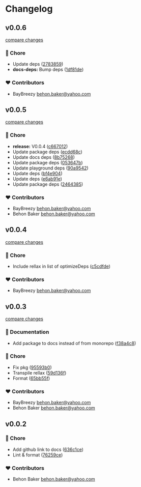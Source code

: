 # Changelog

## v0.0.6

[compare changes](https://github.com/BayBreezy/nuxt-rellax/compare/v0.0.5...v0.0.6)

### 🏡 Chore

- Update deps ([2783859](https://github.com/BayBreezy/nuxt-rellax/commit/2783859))
- **docs-deps:** Bump deps ([1df81de](https://github.com/BayBreezy/nuxt-rellax/commit/1df81de))

### ❤️ Contributors

- BayBreezy <behon.baker@yahoo.com>

## v0.0.5

[compare changes](https://github.com/BayBreezy/nuxt-rellax/compare/v0.0.4...v0.0.5)

### 🏡 Chore

- **release:** V0.0.4 ([c667012](https://github.com/BayBreezy/nuxt-rellax/commit/c667012))
- Update package deps ([ecdd68c](https://github.com/BayBreezy/nuxt-rellax/commit/ecdd68c))
- Update docs deps ([8b75268](https://github.com/BayBreezy/nuxt-rellax/commit/8b75268))
- Update package deps ([053647b](https://github.com/BayBreezy/nuxt-rellax/commit/053647b))
- Update playground deps ([90a9542](https://github.com/BayBreezy/nuxt-rellax/commit/90a9542))
- Update deps ([bf4e904](https://github.com/BayBreezy/nuxt-rellax/commit/bf4e904))
- Update deps ([e6ab91e](https://github.com/BayBreezy/nuxt-rellax/commit/e6ab91e))
- Update package deps ([2464385](https://github.com/BayBreezy/nuxt-rellax/commit/2464385))

### ❤️ Contributors

- BayBreezy <behon.baker@yahoo.com>
- Behon Baker <behon.baker@yahoo.com>

## v0.0.4

[compare changes](https://github.com/BayBreezy/nuxt-rellax/compare/v0.0.3...v0.0.4)

### 🏡 Chore

- Include rellax in list of optimizeDeps ([c5cdfde](https://github.com/BayBreezy/nuxt-rellax/commit/c5cdfde))

### ❤️ Contributors

- BayBreezy <behon.baker@yahoo.com>

## v0.0.3

[compare changes](https://github.com/BayBreezy/nuxt-rellax/compare/v0.0.2...v0.0.3)

### 📖 Documentation

- Add package to docs instead of from monorepo ([f38a4c8](https://github.com/BayBreezy/nuxt-rellax/commit/f38a4c8))

### 🏡 Chore

- Fix pkg ([95593b0](https://github.com/BayBreezy/nuxt-rellax/commit/95593b0))
- Transpile rellax ([59d136f](https://github.com/BayBreezy/nuxt-rellax/commit/59d136f))
- Format ([65bb55f](https://github.com/BayBreezy/nuxt-rellax/commit/65bb55f))

### ❤️ Contributors

- BayBreezy <behon.baker@yahoo.com>
- Behon Baker <behon.baker@yahoo.com>

## v0.0.2

### 🏡 Chore

- Add github link to docs ([636c1ce](https://github.com/your-org/my-module/commit/636c1ce))
- Lint & format ([76259ce](https://github.com/your-org/my-module/commit/76259ce))

### ❤️ Contributors

- Behon Baker <behon.baker@yahoo.com>
